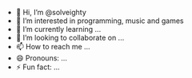 - 👋 Hi, I’m @solveighty
- 👀 I’m interested in programming, music and games
- 🌱 I’m currently learning ...
- 💞️ I’m looking to collaborate on ...
- 📫 How to reach me ...
- 😄 Pronouns: ...
- ⚡ Fun fact: ...

<!---
solveighty/solveighty is a ✨ special ✨ repository because its `README.md` (this file) appears on your GitHub profile.
You can click the Preview link to take a look at your changes.
--->
